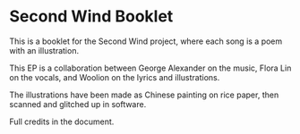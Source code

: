 # Second Wind Booklet

This is a booklet for the Second Wind project,
where each song is a poem with an illustration.

This EP is a collaboration between George Alexander on the music, Flora Lin on the vocals, and Woolion on the lyrics and illustrations. 

The illustrations have been made as Chinese painting on rice paper, then scanned and glitched up in software.

Full credits in the document.
